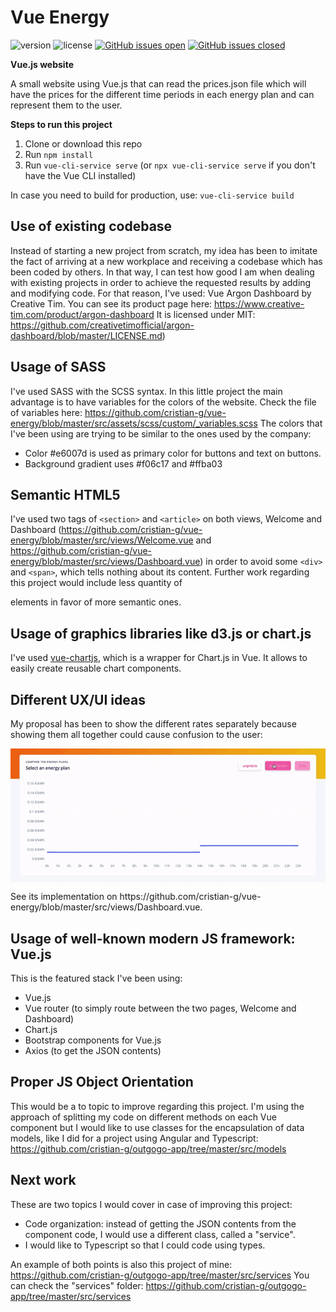# Vue Energy

 ![version](https://img.shields.io/badge/version-1.0.0-blue.svg)  ![license](https://img.shields.io/badge/license-MIT-blue.svg) [![GitHub issues open](https://img.shields.io/github/issues/cristian-g/vue-energy.svg?maxAge=2592000)](https://github.com/cristian-g/vue-energy/issues?q=is%3Aopen+is%3Aissue) [![GitHub issues closed](https://img.shields.io/github/issues-closed-raw/cristian-g/vue-energy.svg?maxAge=2592000)](https://github.com/cristian-g/vue-energy/issues?q=is%3Aissue+is%3Aclosed)


**Vue.js website**

A small website using Vue.js that can read the prices.json file which will have the prices for the different time periods in each energy plan and can represent them to the user.

**Steps to run this project**
1. Clone or download this repo
2. Run ```npm install```
3. Run ```vue-cli-service serve``` (or ```npx vue-cli-service serve``` if you don't have the Vue CLI installed)

In case you need to build for production, use: ```vue-cli-service build```

## Use of existing codebase
Instead of starting a new project from scratch, my idea has been to imitate the fact of arriving at a new workplace and receiving a codebase which has been coded by others. In that way, I can test how good I am when dealing with existing projects in order to achieve the requested results by adding and modifying code. For that reason, I've used: Vue Argon Dashboard by Creative Tim.
You can see its product page here: https://www.creative-tim.com/product/argon-dashboard
It is licensed under MIT: https://github.com/creativetimofficial/argon-dashboard/blob/master/LICENSE.md)

## Usage of SASS

I've used SASS with the SCSS syntax.
In this little project the main advantage is to have variables for the colors of the website. Check the file of variables here: https://github.com/cristian-g/vue-energy/blob/master/src/assets/scss/custom/_variables.scss
The colors that I've been using are trying to be similar to the ones used by the company:
- Color #e6007d is used as primary color for buttons and text on buttons.
- Background gradient uses #f06c17 and #ffba03

## Semantic HTML5

I've used two tags of ```<section>``` and ```<article>``` on both views, Welcome and Dashboard (https://github.com/cristian-g/vue-energy/blob/master/src/views/Welcome.vue and https://github.com/cristian-g/vue-energy/blob/master/src/views/Dashboard.vue) in order to avoid some ```<div>``` and ```<span>```, which tells nothing about its content. Further work regarding this project would include less quantity of <div> elements in favor of more semantic ones.

## Usage of graphics libraries like d3.js or chart.js

I've used [vue-chartjs](https://vue-chartjs.org/), which is a wrapper for Chart.js in Vue. It allows to easily create reusable chart components.

## Different UX/UI ideas

My proposal has been to show the different rates separately because showing them all together could cause confusion to the user:
<p align="center">
    <img align="center" alt="Variants" src="https://github.com/cristian-g/vue-energy/blob/master/demo.gif?raw=true">
</p>
See its implementation on https://github.com/cristian-g/vue-energy/blob/master/src/views/Dashboard.vue.

## Usage of well-known modern JS framework: Vue.js

This is the featured stack I've been using:
- Vue.js
- Vue router (to simply route between the two pages, Welcome and Dashboard)
- Chart.js
- Bootstrap components for Vue.js
- Axios (to get the JSON contents)

## Proper JS Object Orientation

This would be a to topic to improve regarding this project. I'm using the approach of splitting my code on different methods on each Vue component but I would like to use classes for the encapsulation of data models, like I did for a project using Angular and Typescript:
https://github.com/cristian-g/outgogo-app/tree/master/src/models

## Next work

These are two topics I would cover in case of improving this project:
- Code organization: instead of getting the JSON contents from the component code, I would use a different class, called a "service".
- I would like to Typescript so that I could code using types.

An example of both points is also this project of mine: https://github.com/cristian-g/outgogo-app/tree/master/src/services
You can check the "services" folder: https://github.com/cristian-g/outgogo-app/tree/master/src/services

